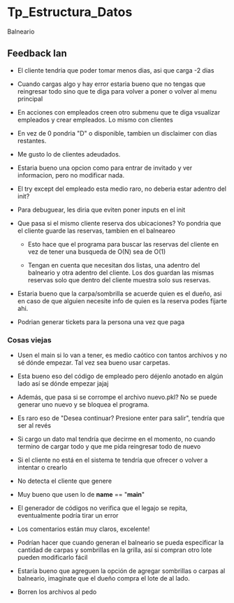
# Tp_Estructura_Datos

Balneario

  

## Feedback Ian

- El cliente tendria que poder tomar menos dias, asi que carga -2 dias

- Cuando cargas algo y hay error estaria bueno que no tengas que reingresar todo sino que te diga para volver a poner o volver al menu principal

- En acciones con empleados creen otro submenu que te diga vsualizar empleados y crear empleados. Lo mismo con clientes

- En vez de 0 pondria "D" o disponible, tambien un disclaimer con dias restantes.

- Me gusto lo de clientes adeudados.

- Estaria bueno una opcion como para entrar de invitado y ver informacion, pero no modificar nada.

- El try except del empleado esta medio raro, no deberia estar adentro del init?

- Para debuguear, les diria que eviten poner inputs en el init

- Que pasa si el mismo cliente reserva dos ubicaciones? Yo pondria que el cliente guarde las reservas, tambien en el balneareo

    - Esto hace que el programa para buscar las reservas del cliente en vez de tener una busqueda de O(N) sea de O(1)

    - Tengan en cuenta que necesitan dos listas, una adentro del balneario y otra adentro del cliente. Los dos guardan las mismas reservas solo que dentro del cliente muestra solo sus reservas.

- Estaria bueno que la carpa/sombrilla se acuerde quien es el dueño, asi en caso de que alguien necesite info de quien es la reserva podes fijarte ahi.

- Podrian generar tickets para la persona una vez que paga
  
### Cosas viejas

- Usen el main si lo van a tener, es medio caótico con tantos archivos y no sé dónde empezar. Tal vez sea bueno usar carpetas.

- Esta bueno eso del código de empleado pero déjenlo anotado en algún lado así se dónde empezar jajaj

- Además, que pasa si se corrompe el archivo nuevo.pkl? No se puede generar uno nuevo y se bloquea el programa.

- Es raro eso de "Desea continuar? Presione enter para salir", tendría que ser al revés

- Si cargo un dato mal tendría que decirme en el momento, no cuando termino de cargar todo y que me pida reingresar todo de nuevo

- Si el cliente no está en el sistema te tendría que ofrecer o volver a intentar o crearlo

- No detecta el cliente que genere

- Muy bueno que usen lo de __name__ == "__main__"

- El generador de códigos no verifica que el legajo se repita, eventualmente podría tirar un error

- Los comentarios están muy claros, excelente!

- Podrían hacer que cuando generan el balneario se pueda especificar la cantidad de carpas y sombrillas en la grilla, así si compran otro lote pueden modificarlo fácil

- Estaría bueno que agreguen la opción de agregar sombrillas o carpas al balneario, imagínate que el dueño compra el lote de al lado.

- Borren los archivos al pedo